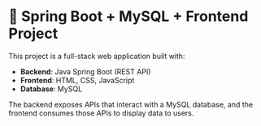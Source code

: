# 🚀 Spring Boot + MySQL + Frontend Project

This project is a full-stack web application built with:
- **Backend**: Java Spring Boot (REST API)
- **Frontend**: HTML, CSS, JavaScript
- **Database**: MySQL

The backend exposes APIs that interact with a MySQL database, and the frontend consumes those APIs to display data to users.




 
